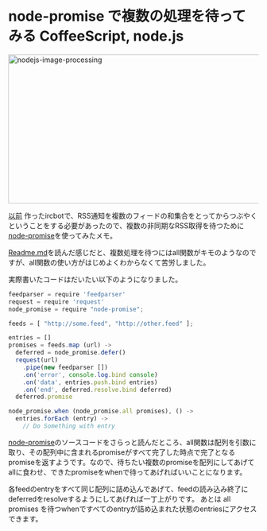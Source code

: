 node-promise で複数の処理を待ってみる
CoffeeScript, node.js
=====
<a href="http://manaten.net/wp-content/uploads/2013/07/nodejs-image-processing.png"><img src="http://manaten.net/wp-content/uploads/2013/07/nodejs-image-processing.png" alt="nodejs-image-processing" width="600" height="300" class="aligncenter size-full wp-image-608" /></a>

[以前](http://manaten.net/archives/548) 作ったircbotで、RSS通知を複数のフィードの和集合をとってからつぶやくということをする必要があったので、複数の非同期なRSS取得を待つために[node-promise](https://github.com/kriszyp/node-promise)を使ってみたメモ。

<!--more-->

[Readme.md](https://github.com/kriszyp/node-promise)を読んだ感じだと、複数処理を待つにはall関数がキモのようなのですが、all関数の使い方がはじめよくわからなくて苦労しました。

実際書いたコードはだいたい以下のようになりました。

```javascript
feedparser = require 'feedparser'
request = require 'request'
node_promise = require "node-promise";

feeds = [ "http://some.feed", "http://other.feed" ];

entries = []
promises = feeds.map (url) ->
  deferred = node_promise.defer()
  request(url)
    .pipe(new feedparser [])
    .on('error', console.log.bind console)
    .on('data', entries.push.bind entries)
    .on('end', deferred.resolve.bind deferred)
  deferred.promise

node_promise.when (node_promise.all promises), () ->
  entries.forEach (entry) ->
    // Do Something with entry
```

[node-promise](https://github.com/kriszyp/node-promise)のソースコードをさらっと読んだところ、all関数は配列を引数に取り、その配列中に含まれるpromiseがすべて完了した時点で完了となるpromiseを返すようです。なので、待ちたい複数のpromiseを配列にしてあげてallに食わせ、できたpromiseをwhenで待ってあげればいいことになります。

各feedのentryをすべて同じ配列に詰め込んであげて、feedの読み込み終了にdeferredをresolveするようにしてあげれば一丁上がりです。
あとは all promises を待つwhenですべてのentryが詰め込まれた状態のentriesにアクセスできます。
